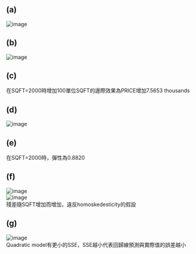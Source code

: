 ## (a)

![image](https://github.com/user-attachments/assets/a33f84c0-72cb-4a3d-a50d-7e5d3b2b6b33)

## (b)

![image](https://github.com/user-attachments/assets/3118c7fe-4273-4e2e-83ba-88f5471130dd)

## (c)

在SQFT=2000時增加100單位SQFT的邊際效果為PRICE增加7.5653 thousands

## (d)

![image](https://github.com/user-attachments/assets/fe701189-9116-41b9-8778-54de6af2f3fe)

## (e)

在SQFT=2000時，彈性為0.8820

## (f)

![image](https://github.com/user-attachments/assets/71e9780c-5356-4221-8640-3d8028a0f380)   
![image](https://github.com/user-attachments/assets/7607d804-6c0d-4c5a-8382-e3c7b1531ed3)  
殘差隨SQFT增加而增加，違反homoskedesticity的假設  

## (g)

![image](https://github.com/user-attachments/assets/8d00bb8e-6a92-4fb7-a394-2b75f844090d)  
Quadratic model有更小的SSE，SSE越小代表回歸線預測與實際值的誤差越小
